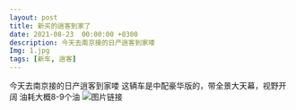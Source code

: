 ```yaml
---
layout: post
title: 新买的逍客到家了
date: 2021-08-23  00:00:00 +0300
description: 今天去南京接的日产逍客到家喽
Img: 1.jpg
tags: [新车, 逍客]
---
```

今天去南京接的日产逍客到家喽
这辆车是中配豪华版的，带全景大天幕，视野开阔
油耗大概8-9个油
![图片链接]({{site.baseurl}}/assets/img/me/xiaoke2.jpg)
